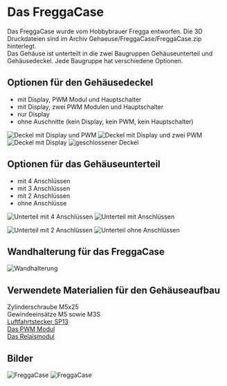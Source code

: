 # Das FreggaCase

Das FreggaCase wurde vom Hobbybrauer Fregga entworfen. Die 3D Druckdateien sind im Archiv Gehaeuse/FreggaCase/FreggaCase.zip hinterlegt.\
Das Gehäuse ist unterteilt in die zwei Baugruppen Gehäuseunterteil und Gehäusedeckel. Jede Baugruppe hat verschiedene Optionen.

## Optionen für den Gehäusedeckel

* mit Display, PWM Modul und Hauptschalter
* mit Display, zwei PWM Modulen und Hauptschalter
* nur Display
* ohne Auschnitte (kein Display, kein PWM, kein Hauptschalter)

![Deckel mit Display und PWM](/docs/img/Fregga_Deckel_voll.jpg)
![Deckel mit Display und zwei PWM](/docs/img/Fregga_Deckel_Aktoren.jpg) \
![Deckel mit Display](/docs/img/FreggaCase_Deckel_Display.jpg)
![geschlossener Deckel](/docs/img/FreggaCase_Deckel_ohne.jpg)

## Optionen für das Gehäuseunterteil

* mit 4 Anschlüssen
* mit 3 Anschlüssen
* mit 2 Anschlüssen
* ohne Anschlüsse

![Unterteil mit 4 Anschlüssen](/docs/img/FreggaCase_Unterteil_voll.jpg) ![Unterteil mit  Anschlüssen](/docs/img/FreggaCase_Unterteil_drei.jpg)

![Unterteil mit 2 Anschlüssen](/docs/img/FreggaCase_Unterteil_zwei.jpg) ![Unterteil ohne Anschlüssen](/docs/img/FreggaCase_Unterteil_ohne.jpg)

## Wandhalterung für das FreggaCase

![Wandhalterung](/docs/img/FreggaCase_Wandhalterung.jpg)

## Verwendete Materialien für den Gehäuseaufbau

Zylinderschraube M5x25\
Gewindeeinsätze M5 sowie M3S\
[Luftfahrtstecker SP13](https://www.amazon.de/Anschlussstecker-Luftfahrtstecker-wasserdichte-Sto%C3%9Fverbinder-Au%C3%9Fenlampen/dp/B0B6B6H27L/ref=sr_1_21?crid=30CZ33B7CJLY3&dib=eyJ2IjoiMSJ9.Jfzt-kvFhs9kL5qFCb5wUNWmk2NrGFhgRKnal0OardiJ6pmt9lv8FYYSR-vM_4JhK55vKwoyakt7y9-6ltCzbzHtrOT7ceV7gVA9-DIgMesCxzpp4IRGFJ6KNXE3y1fw-jR9DeeLFE9kgv8MZtEKyA.YooKp7XlBYJe27--r9tj5MnV8dewdtxNksmMoxO1_1Y&dib_tag=se&keywords=luftfahrtstecker+sp13&qid=1705302837&sprefix=luftfahrtstecker+sp%2Caps%2C362&sr=8-21)\
[Das PWM Modul](https://www.amazon.de/dp/B0B7X6Z34Z/?coliid=I1KLJXGJL47O5M&colid=I7GQB171JGLX&psc=1&ref_=cm_sw_r_cp_ud_lstpd_56603DDHC44WFNJ0BFM4)\
[Das Relaismodul](https://www.amazon.de/dp/B07PY7LF9Z/?coliid=IHJD818Z5259W&colid=I7GQB171JGLX&psc=1&ref_=cm_sw_r_cp_ud_lstpd_J3D8XGQB34CH8FXPD06G)

## Bilder

![FreggaCase](/docs/img/Fregga-1.jpg)
![FreggaCase](/docs/img/Fregga-2.jpg)
